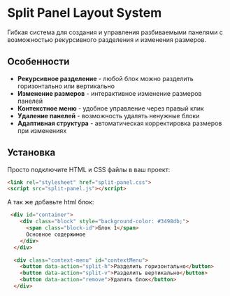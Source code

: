 # Split Panel Layout System

Гибкая система для создания и управления разбиваемыми панелями с возможностью рекурсивного разделения и изменения размеров.

## Особенности

- **Рекурсивное разделение** - любой блок можно разделить горизонтально или вертикально
- **Изменение размеров** - интерактивное изменение размеров панелей
- **Контекстное меню** - удобное управление через правый клик
- **Удаление панелей** - возможность удалять ненужные блоки
- **Адаптивная структура** - автоматическая корректировка размеров при изменениях

## Установка

Просто подключите HTML и CSS файлы в ваш проект:

```html
<link rel="stylesheet" href="split-panel.css">
<script src="split-panel.js"></script>
```
А так же добавьте html блок:
```html
 <div id="container">
    <div class="block" style="background-color: #3498db;">
      <span class="block-id">Блок 1</span>
      Основное содержимое
    </div>
  </div>

  <div class="context-menu" id="contextMenu">
    <button data-action="split-h">Разделить горизонтально</button>
    <button data-action="split-v">Разделить вертикально</button>
    <button data-action="remove">Удалить блок</button>
  </div>
```
